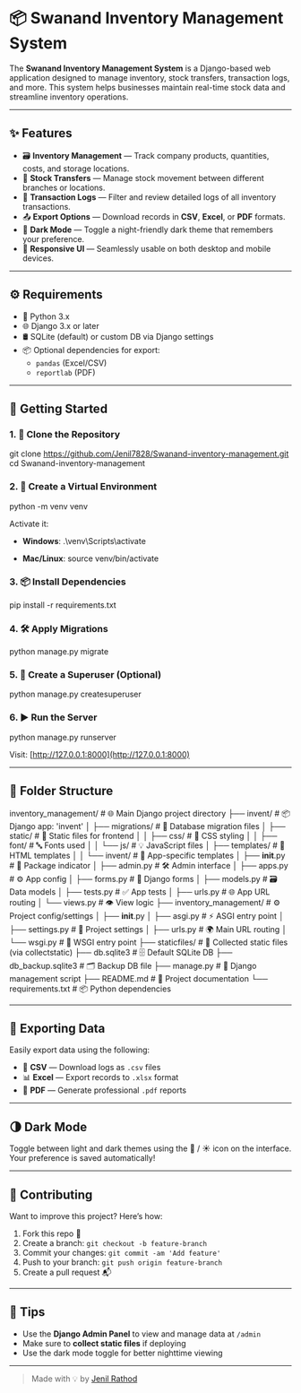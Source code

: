 # 📦 Swanand Inventory Management System

The **Swanand Inventory Management System** is a Django-based web application designed to manage inventory, stock transfers, transaction logs, and more. This system helps businesses maintain real-time stock data and streamline inventory operations.

---

## ✨ Features

- 🗃️ **Inventory Management** — Track company products, quantities, costs, and storage locations.
- 🔁 **Stock Transfers** — Manage stock movement between different branches or locations.
- 🧾 **Transaction Logs** — Filter and review detailed logs of all inventory transactions.
- 📤 **Export Options** — Download records in **CSV**, **Excel**, or **PDF** formats.
- 🌙 **Dark Mode** — Toggle a night-friendly dark theme that remembers your preference.
- 📱 **Responsive UI** — Seamlessly usable on both desktop and mobile devices.

---

## ⚙️ Requirements

- 🐍 Python 3.x
- 🌐 Django 3.x or later
- 🛢️ SQLite (default) or custom DB via Django settings
- 📦 Optional dependencies for export:
  - `pandas` (Excel/CSV)
  - `reportlab` (PDF)

---

## 🚀 Getting Started

### 1. 🔁 Clone the Repository

git clone https://github.com/Jenil7828/Swanand-inventory-management.git
cd Swanand-inventory-management

### 2. 🐍 Create a Virtual Environment

python -m venv venv

Activate it:

- **Windows**:
  .\venv\Scripts\activate
  
- **Mac/Linux**:
  source venv/bin/activate
  

### 3. 📦 Install Dependencies

pip install -r requirements.txt

### 4. 🛠️ Apply Migrations

python manage.py migrate

### 5. 🔐 Create a Superuser (Optional)

python manage.py createsuperuser

### 6. ▶️ Run the Server

python manage.py runserver

Visit: [http://127.0.0.1:8000](http://127.0.0.1:8000)

---

## 📁 Folder Structure

inventory_management/               # 🌐 Main Django project directory
├── invent/                         # 📦 Django app: 'invent'
│   ├── migrations/                 # 🔄 Database migration files
│   ├── static/                     # 🎨 Static files for frontend
│   │   ├── css/                    # 🎨 CSS styling
│   │   ├── font/                   # 🔤 Fonts used
│   │   └── js/                     # 💡 JavaScript files
│   ├── templates/                 # 🧾 HTML templates
│   │   └── invent/                # 📁 App-specific templates
│   ├── __init__.py                # 📍 Package indicator
│   ├── admin.py                   # 🛠️ Admin interface
│   ├── apps.py                    # ⚙️ App config
│   ├── forms.py                   # 📝 Django forms
│   ├── models.py                  # 🗃️ Data models
│   ├── tests.py                   # ✅ App tests
│   ├── urls.py                    # 🌐 App URL routing
│   └── views.py                   # 👁️ View logic
├── inventory_management/          # ⚙️ Project config/settings
│   ├── __init__.py
│   ├── asgi.py                    # ⚡ ASGI entry point
│   ├── settings.py                # 🔧 Project settings
│   ├── urls.py                    # 🌍 Main URL routing
│   └── wsgi.py                    # 🔌 WSGI entry point
├── staticfiles/                   # 📁 Collected static files (via collectstatic)
├── db.sqlite3                     # 🗄️ Default SQLite DB
├── db_backup.sqlite3             # 🗂️ Backup DB file
├── manage.py                      # 🧰 Django management script
├── README.md                      # 📖 Project documentation
└── requirements.txt               # 📦 Python dependencies

---

## 🧾 Exporting Data

Easily export data using the following:

- 📄 **CSV** — Download logs as `.csv` files
- 📊 **Excel** — Export records to `.xlsx` format
- 📕 **PDF** — Generate professional `.pdf` reports

---

## 🌗 Dark Mode

Toggle between light and dark themes using the 🌙 / ☀️ icon on the interface. Your preference is saved automatically!

---

## 🤝 Contributing

Want to improve this project? Here’s how:

1. Fork this repo 🍴
2. Create a branch: `git checkout -b feature-branch`
3. Commit your changes: `git commit -am 'Add feature'`
4. Push to your branch: `git push origin feature-branch`
5. Create a pull request 📬

---

## 🧠 Tips

- Use the **Django Admin Panel** to view and manage data at `/admin`
- Make sure to **collect static files** if deploying
- Use the dark mode toggle for better nighttime viewing

---



> Made with 💡 by [Jenil Rathod](https://github.com/Jenil7828)
